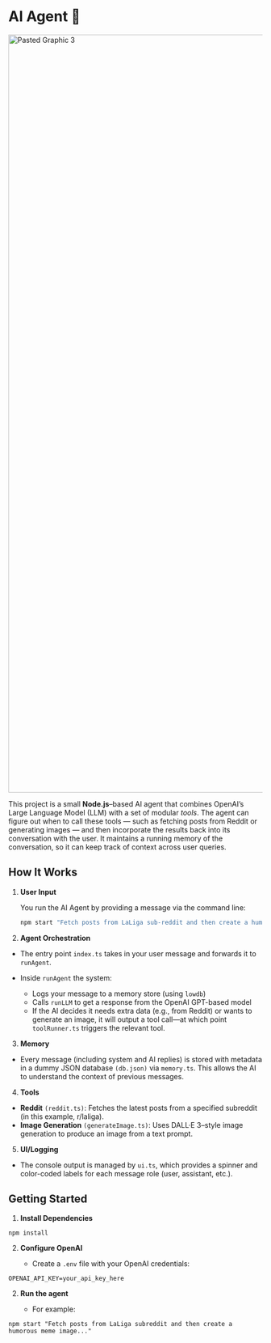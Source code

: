 # AI Agent 🤖

<img width="1499" alt="Pasted Graphic 3" src="https://github.com/user-attachments/assets/63e732e9-4920-48ed-9194-b63e1982cb9b" />



This project is a small **Node.js**–based AI agent that combines OpenAI’s Large Language Model (LLM) with a set of modular <i>tools</i>. The agent can figure out when to call these tools — such as fetching posts from Reddit or generating images — and then incorporate the results back into its conversation with the user. It maintains a running memory of the conversation, so it can keep track of context across user queries.

## How It Works

1. **User Input**

   You run the AI Agent by providing a message via the command line:
   ```bash
   npm start "Fetch posts from LaLiga sub-reddit and then create a humorous meme image based on choosen post. If there is any with Vinicius, pick this one."
   ```

2. **Agent Orchestration**
  - The entry point `index.ts` takes in your user message and forwards it to `runAgent`.
    
  - Inside `runAgent` the system:
      - Logs your message to a memory store (using `lowdb`)
      - Calls `runLLM` to get a response from the OpenAI GPT-based model
      - If the AI decides it needs extra data (e.g., from Reddit) or wants to generate an image, it will output a tool call—at which point `toolRunner.ts` triggers the relevant tool.

3. **Memory**
  - Every message (including system and AI replies) is stored with metadata in a dummy JSON database `(db.json)` via `memory.ts`. This allows the AI to understand the context of previous messages.

4. **Tools**
  - **Reddit** `(reddit.ts)`: Fetches the latest posts from a specified subreddit (in this example, r/laliga).
  - **Image Generation** `(generateImage.ts)`: Uses DALL·E 3–style image generation to produce an image from a text prompt.

5. **UI/Logging**
  - The console output is managed by `ui.ts`, which provides a spinner and color-coded labels for each message role (user, assistant, etc.).

## Getting Started

1. **Install Dependencies**
  ```
  npm install
  ```

2. **Configure OpenAI**

   - Create a `.env` file with your OpenAI credentials:
 ```
 OPENAI_API_KEY=your_api_key_here
  ```

2. **Run the agent**

   - For example:
 ```
 npm start "Fetch posts from LaLiga subreddit and then create a humorous meme image..."
  ```
